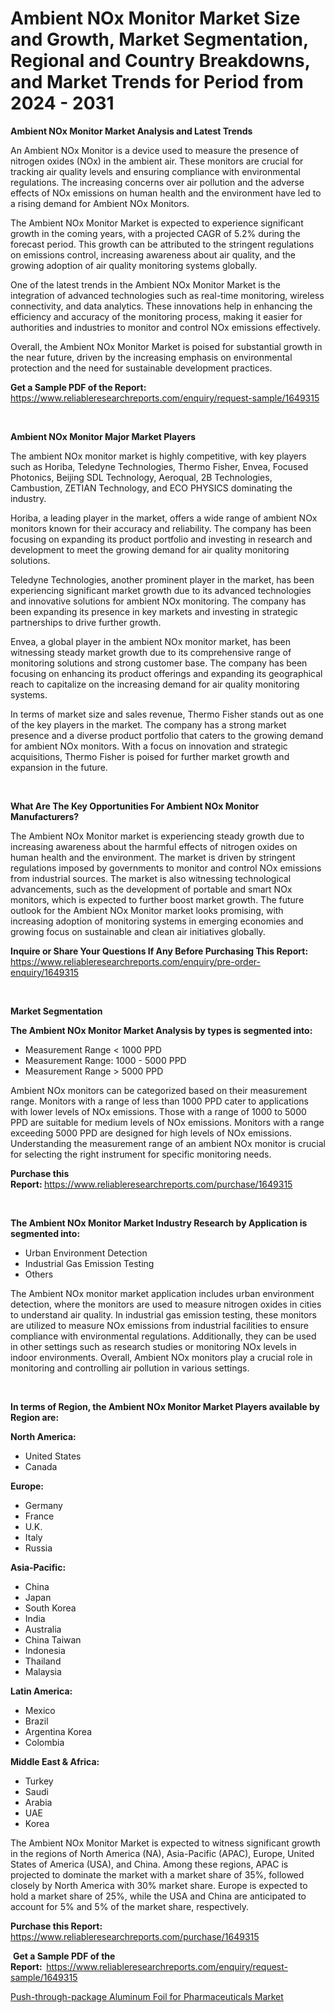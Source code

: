 <p><h1>Ambient NOx Monitor Market Size and Growth, Market Segmentation, Regional and Country Breakdowns, and Market Trends for Period from 2024 -  2031</h1></p><p><strong>Ambient NOx Monitor Market Analysis and Latest Trends</strong></p>
<p><p>An Ambient NOx Monitor is a device used to measure the presence of nitrogen oxides (NOx) in the ambient air. These monitors are crucial for tracking air quality levels and ensuring compliance with environmental regulations. The increasing concerns over air pollution and the adverse effects of NOx emissions on human health and the environment have led to a rising demand for Ambient NOx Monitors.</p><p>The Ambient NOx Monitor Market is expected to experience significant growth in the coming years, with a projected CAGR of 5.2% during the forecast period. This growth can be attributed to the stringent regulations on emissions control, increasing awareness about air quality, and the growing adoption of air quality monitoring systems globally.</p><p>One of the latest trends in the Ambient NOx Monitor Market is the integration of advanced technologies such as real-time monitoring, wireless connectivity, and data analytics. These innovations help in enhancing the efficiency and accuracy of the monitoring process, making it easier for authorities and industries to monitor and control NOx emissions effectively.</p><p>Overall, the Ambient NOx Monitor Market is poised for substantial growth in the near future, driven by the increasing emphasis on environmental protection and the need for sustainable development practices.</p></p>
<p><strong>Get a Sample PDF of the Report:&nbsp;</strong> <a href="https://www.reliableresearchreports.com/enquiry/request-sample/1649315">https://www.reliableresearchreports.com/enquiry/request-sample/1649315</a></p>
<p>&nbsp;</p>
<p><strong>Ambient NOx Monitor Major Market Players</strong></p>
<p><p>The ambient NOx monitor market is highly competitive, with key players such as Horiba, Teledyne Technologies, Thermo Fisher, Envea, Focused Photonics, Beijing SDL Technology, Aeroqual, 2B Technologies, Cambustion, ZETIAN Technology, and ECO PHYSICS dominating the industry. </p><p>Horiba, a leading player in the market, offers a wide range of ambient NOx monitors known for their accuracy and reliability. The company has been focusing on expanding its product portfolio and investing in research and development to meet the growing demand for air quality monitoring solutions. </p><p>Teledyne Technologies, another prominent player in the market, has been experiencing significant market growth due to its advanced technologies and innovative solutions for ambient NOx monitoring. The company has been expanding its presence in key markets and investing in strategic partnerships to drive further growth.</p><p>Envea, a global player in the ambient NOx monitor market, has been witnessing steady market growth due to its comprehensive range of monitoring solutions and strong customer base. The company has been focusing on enhancing its product offerings and expanding its geographical reach to capitalize on the increasing demand for air quality monitoring systems.</p><p>In terms of market size and sales revenue, Thermo Fisher stands out as one of the key players in the market. The company has a strong market presence and a diverse product portfolio that caters to the growing demand for ambient NOx monitors. With a focus on innovation and strategic acquisitions, Thermo Fisher is poised for further market growth and expansion in the future.</p></p>
<p>&nbsp;</p>
<p><strong>What Are The Key Opportunities For Ambient NOx Monitor Manufacturers?</strong></p>
<p><p>The Ambient NOx Monitor market is experiencing steady growth due to increasing awareness about the harmful effects of nitrogen oxides on human health and the environment. The market is driven by stringent regulations imposed by governments to monitor and control NOx emissions from industrial sources. The market is also witnessing technological advancements, such as the development of portable and smart NOx monitors, which is expected to further boost market growth. The future outlook for the Ambient NOx Monitor market looks promising, with increasing adoption of monitoring systems in emerging economies and growing focus on sustainable and clean air initiatives globally.</p></p>
<p><strong>Inquire or Share Your Questions If Any Before Purchasing This Report:</strong> <a href="https://www.reliableresearchreports.com/enquiry/pre-order-enquiry/1649315">https://www.reliableresearchreports.com/enquiry/pre-order-enquiry/1649315</a></p>
<p>&nbsp;</p>
<p><strong>Market Segmentation</strong></p>
<p><strong>The Ambient NOx Monitor Market Analysis by types is segmented into:</strong></p>
<p><ul><li>Measurement Range < 1000 PPD</li><li>Measurement Range: 1000 - 5000 PPD</li><li>Measurement Range > 5000 PPD</li></ul></p>
<p><p>Ambient NOx monitors can be categorized based on their measurement range. Monitors with a range of less than 1000 PPD cater to applications with lower levels of NOx emissions. Those with a range of 1000 to 5000 PPD are suitable for medium levels of NOx emissions. Monitors with a range exceeding 5000 PPD are designed for high levels of NOx emissions. Understanding the measurement range of an ambient NOx monitor is crucial for selecting the right instrument for specific monitoring needs.</p></p>
<p><strong>Purchase this Report:&nbsp;</strong><a href="https://www.reliableresearchreports.com/purchase/1649315">https://www.reliableresearchreports.com/purchase/1649315</a></p>
<p>&nbsp;</p>
<p><strong>The Ambient NOx Monitor Market Industry Research by Application is segmented into:</strong></p>
<p><ul><li>Urban Environment Detection</li><li>Industrial Gas Emission Testing</li><li>Others</li></ul></p>
<p><p>The Ambient NOx monitor market application includes urban environment detection, where the monitors are used to measure nitrogen oxides in cities to understand air quality. In industrial gas emission testing, these monitors are utilized to measure NOx emissions from industrial facilities to ensure compliance with environmental regulations. Additionally, they can be used in other settings such as research studies or monitoring NOx levels in indoor environments. Overall, Ambient NOx monitors play a crucial role in monitoring and controlling air pollution in various settings.</p></p>
<p>&nbsp;</p>
<p><strong>In terms of Region, the Ambient NOx Monitor Market Players available by Region are:</strong></p>
<p>
    <p> <strong> North America: </strong>
        <ul>
            <li>United States</li>
            <li>Canada</li>
        </ul>
        </p> 
    <p> <strong> Europe: </strong>
        <ul>
            <li>Germany</li>
            <li>France</li>
            <li>U.K.</li>
            <li>Italy</li>
            <li>Russia</li>
        </ul>
        </p> 
    <p> <strong> Asia-Pacific: </strong>
        <ul>
            <li>China</li>
            <li>Japan</li>
            <li>South Korea</li>
            <li>India</li>
            <li>Australia</li>
            <li>China Taiwan</li>
            <li>Indonesia</li>
            <li>Thailand</li>
            <li>Malaysia</li>
        </ul>
        </p> 
    <p> <strong> Latin America: </strong>
        <ul>
            <li>Mexico</li>
            <li>Brazil</li>
            <li>Argentina Korea</li>
            <li>Colombia</li>
        </ul>
        </p> 
    <p> <strong> Middle East & Africa: </strong>
        <ul>
            <li>Turkey</li>
            <li>Saudi</li>
            <li>Arabia</li>
            <li>UAE</li>
            <li>Korea</li>
        </ul>
    </p>
    </p>
<p><p>The Ambient NOx Monitor Market is expected to witness significant growth in the regions of North America (NA), Asia-Pacific (APAC), Europe, United States of America (USA), and China. Among these regions, APAC is projected to dominate the market with a market share of 35%, followed closely by North America with 30% market share. Europe is expected to hold a market share of 25%, while the USA and China are anticipated to account for 5% and 5% of the market share, respectively.</p></p>
<p><strong>Purchase this Report: </strong><a href="https://www.reliableresearchreports.com/purchase/1649315">https://www.reliableresearchreports.com/purchase/1649315</a></p>
<p>&nbsp;<strong>Get a Sample PDF of the Report:&nbsp;&nbsp;</strong><a href="https://www.reliableresearchreports.com/enquiry/request-sample/1649315">https://www.reliableresearchreports.com/enquiry/request-sample/1649315</a></p>
<p><strong></strong></p>
<p><p><a href="https://github.com/markusgodoy/Market-Research-Report-List-2/blob/main/push-through-package-aluminum-foil-for-pharmaceuticals-market.md">Push-through-package Aluminum Foil for Pharmaceuticals Market</a></p></p>